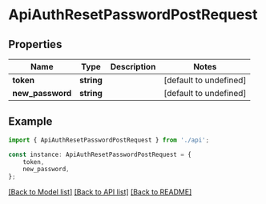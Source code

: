 # ApiAuthResetPasswordPostRequest


## Properties

Name | Type | Description | Notes
------------ | ------------- | ------------- | -------------
**token** | **string** |  | [default to undefined]
**new_password** | **string** |  | [default to undefined]

## Example

```typescript
import { ApiAuthResetPasswordPostRequest } from './api';

const instance: ApiAuthResetPasswordPostRequest = {
    token,
    new_password,
};
```

[[Back to Model list]](../README.md#documentation-for-models) [[Back to API list]](../README.md#documentation-for-api-endpoints) [[Back to README]](../README.md)
